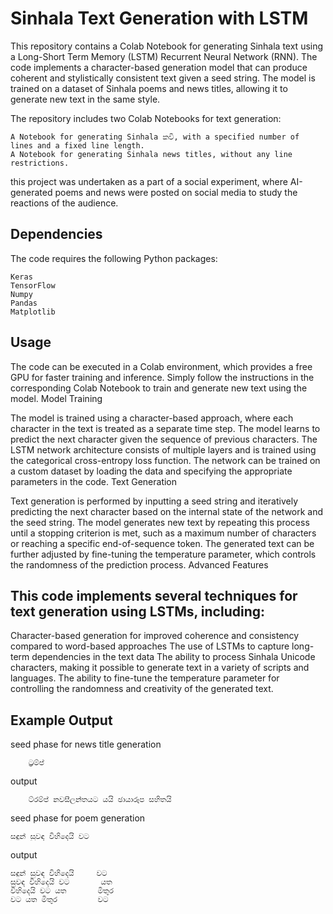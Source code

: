 
# Sinhala Text Generation with LSTM

This repository contains a Colab Notebook for generating Sinhala text using a Long-Short Term Memory (LSTM) Recurrent Neural Network (RNN). The code implements a character-based generation model that can produce coherent and stylistically consistent text given a seed string. The model is trained on a dataset of Sinhala poems and news titles, allowing it to generate new text in the same style.

The repository includes two Colab Notebooks for text generation:

    A Notebook for generating Sinhala කවි, with a specified number of lines and a fixed line length.
    A Notebook for generating Sinhala news titles, without any line restrictions.

this project was undertaken as a part of a social experiment, where AI-generated poems and news were posted on social media to study the reactions of the audience. 

## Dependencies

The code requires the following Python packages:

    Keras
    TensorFlow
    Numpy
    Pandas
    Matplotlib

## Usage

The code can be executed in a Colab environment, which provides a free GPU for faster training and inference. Simply follow the instructions in the corresponding Colab Notebook to train and generate new text using the model.
Model Training

The model is trained using a character-based approach, where each character in the text is treated as a separate time step. The model learns to predict the next character given the sequence of previous characters. The LSTM network architecture consists of multiple layers and is trained using the categorical cross-entropy loss function. The network can be trained on a custom dataset by loading the data and specifying the appropriate parameters in the code.
Text Generation

Text generation is performed by inputting a seed string and iteratively predicting the next character based on the internal state of the network and the seed string. The model generates new text by repeating this process until a stopping criterion is met, such as a maximum number of characters or reaching a specific end-of-sequence token. The generated text can be further adjusted by fine-tuning the temperature parameter, which controls the randomness of the prediction process.
Advanced Features

## This code implements several techniques for text generation using LSTMs, including:

Character-based generation for improved coherence and consistency compared to word-based approaches
The use of LSTMs to capture long-term dependencies in the text data
The ability to process Sinhala Unicode characters, making it possible to generate text in a variety of scripts and languages.
The ability to fine-tune the temperature parameter for controlling the randomness and creativity of the generated text.

## Example Output

seed phase for news title generation
```
    ට්‍රම්ප්
```

output
```
    ට්රම්ප් නවසීලන්තයට යයි ඡායාරූප සහිතයි
```

seed phase for poem generation
```
සඳුන් සුවඳ විහිදෙයි වට
```
output
```
සඳුන් සුවඳ විහිදෙයි     වට
සුවඳ විහිදෙයි වට       යත
විහිදෙයි වට යත       මිතුර
වට යත මිතුර         වට
```
